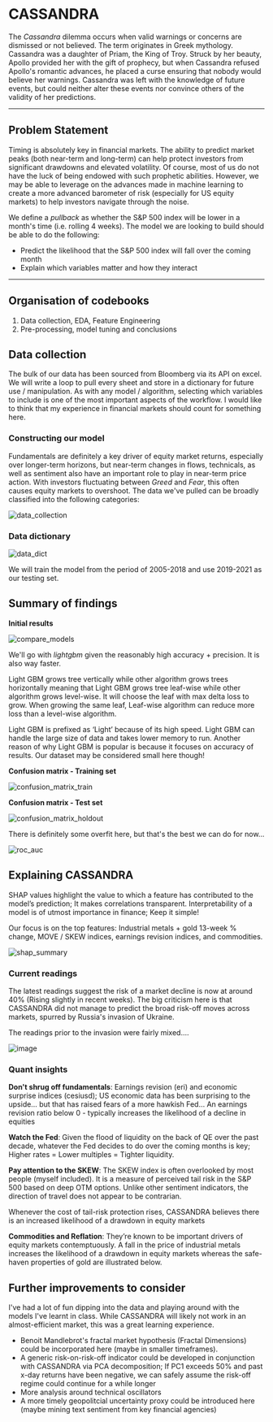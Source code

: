 # CASSANDRA
The *Cassandra* dilemma occurs when valid warnings or concerns are dismissed or not believed. The term originates in Greek mythology. Cassandra was a daughter of Priam, the King of Troy. Struck by her beauty, Apollo provided her with the gift of prophecy, but when Cassandra refused Apollo's romantic advances, he placed a curse ensuring that nobody would believe her warnings. Cassandra was left with the knowledge of future events, but could neither alter these events nor convince others of the validity of her predictions.

---

## Problem Statement
Timing is absolutely key in financial markets. The ability to predict market peaks (both near-term and long-term) can help protect investors from significant drawdowns and elevated volatility. Of course, most of us do not have the luck of being endowed with such prophetic abilities. However, we may be able to leverage on the advances made in machine learning to create a more advanced barometer of risk (especially for US equity markets) to help investors navigate through the noise.

We define a *pullback* as whether the S&P 500 index will be lower in a month's time (i.e. rolling 4 weeks). The model we are looking to build should be able to do the following:
* Predict the likelihood that the S&P 500 index will fall over the coming month
* Explain which variables matter and how they interact

---

## Organisation of codebooks
1. Data collection, EDA, Feature Engineering
2. Pre-processing, model tuning and conclusions

## Data collection
The bulk of our data has been sourced from Bloomberg via its API on excel. We will write a loop to pull every sheet and store in a dictionary for future use / manipulation. As with any model / algorithm, selecting which variables to include is one of the most important aspects of the workflow. I would like to think that my experience in financial markets should count for something here.

### Constructing our model
Fundamentals are definitely a key driver of equity market returns, especially over longer-term horizons, but near-term changes in flows, technicals, as well as sentiment also have an important role to play in near-term price action. With investors fluctuating between *Greed* and *Fear*, this often causes equity markets to overshoot. The data we've pulled can be broadly classified into the following categories:

![data_collection](https://user-images.githubusercontent.com/66930921/162497459-2b896584-1bfd-4ec6-a9df-9d8d26d05f9c.PNG)

### Data dictionary
![data_dict](https://user-images.githubusercontent.com/66930921/162497654-cd8db4d1-241d-47dc-a2b3-f8ce60dc1d2e.PNG)

We will train the model from the period of 2005-2018 and use 2019-2021 as our testing set.

## Summary of findings
**Initial results**

![compare_models](https://user-images.githubusercontent.com/66930921/162498035-9d22199e-668e-420c-8336-b715a29fe9b0.PNG)

We'll go with *lightgbm* given the reasonably high accuracy + precision. It is also way faster.

Light GBM grows tree vertically while other algorithm grows trees horizontally meaning that Light GBM grows tree leaf-wise while other algorithm grows level-wise. It will choose the leaf with max delta loss to grow. When growing the same leaf, Leaf-wise algorithm can reduce more loss than a level-wise algorithm.

Light GBM is prefixed as ‘Light’ because of its high speed. Light GBM can handle the large size of data and takes lower memory to run. Another reason of why Light GBM is popular is because it focuses on accuracy of results. Our dataset may be considered small here though!

**Confusion matrix - Training set**

![confusion_matrix_train](https://user-images.githubusercontent.com/66930921/162498110-b777cd38-3b74-4e89-a997-c9fa3678e1db.PNG)

**Confusion matrix - Test set**

![confusion_matrix_holdout](https://user-images.githubusercontent.com/66930921/162498169-98d8be9b-3736-408e-aebd-16508450a498.PNG)

There is definitely some overfit here, but that's the best we can do for now...

![roc_auc](https://user-images.githubusercontent.com/66930921/162498219-895e784a-1d79-4969-98a4-5673c44e15d7.PNG)

## Explaining CASSANDRA
SHAP values highlight the value to which a feature has contributed to the model’s prediction; It makes correlations transparent. Interpretability of a model is of utmost importance in finance; Keep it simple!

Our focus is on the top features: Industrial metals + gold 13-week % change, MOVE / SKEW indices, earnings revision indices, and commodities.

![shap_summary](https://user-images.githubusercontent.com/66930921/162498376-6266da70-fab8-431c-ae82-e5bc91036f90.PNG)

### Current readings
The latest readings suggest the risk of a market decline is now at around 40% (Rising slightly in recent weeks). The big criticism here is that CASSANDRA did not manage to predict the broad risk-off moves across markets, spurred by Russia's invasion of Ukraine.

The readings prior to the invasion were fairly mixed....

![image](https://user-images.githubusercontent.com/66930921/162498710-2abc83a8-3042-45b5-8878-d717b112322e.png)

### Quant insights
**Don't shrug off fundamentals**: Earnings revision (eri) and economic surprise indices (cesiusd); US economic data has been surprising to the upside… but that has raised fears of a more hawkish Fed… An earnings revision ratio below 0 - typically increases the likelihood of a decline in equities

**Watch the Fed**: Given the flood of liquidity on the back of QE over the past decade, whatever the Fed decides to do over the coming months is key; Higher rates = Lower multiples = Tighter liquidity.

**Pay attention to the SKEW**: The SKEW index is often overlooked by most people (myself included). It is a measure of perceived tail risk in the S&P 500 based on deep OTM options. Unlike other sentiment indicators, the direction of travel does not appear to be contrarian.

Whenever the cost of tail-risk protection rises, CASSANDRA believes there is an increased likelihood of a drawdown in equity markets

**Commodities and Reflation**: They’re known to be important drivers of equity markets contemptuously. A fall in the price of industrial metals increases the likelihood of a drawdown in equity markets whereas the safe-haven properties of gold are illustrated below.

## Further improvements to consider
I've had a lot of fun dipping into the data and playing around with the models I've learnt in class. While CASSANDRA will likely not work in an almost-efficient market, this was a great learning experience.

* Benoit Mandlebrot's fractal market hypothesis (Fractal Dimensions) could be incorporated here (maybe in smaller timeframes).
* A generic risk-on-risk-off indicator could be developed in conjunction with CASSANDRA via PCA decomposition; If PC1 exceeds 50% and past x-day returns have been negative, we can safely assume the risk-off regime could continue for a while longer
* More analysis around technical oscillators
* A more timely geopolitcial uncertainty proxy could be introduced here (maybe mining text sentiment from key financial agencies)

